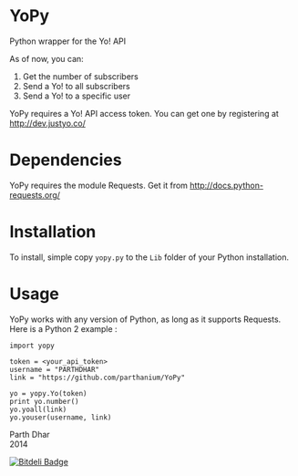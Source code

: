 YoPy
====

Python wrapper for the Yo! API

As of now, you can:
<ol>
	<li>Get the number of subscribers</li>
	<li>Send a Yo! to all subscribers</li>
	<li>Send a Yo! to a specific user</li>
</ol>

YoPy requires a Yo! API access token. You can get one by registering at http://dev.justyo.co/

Dependencies
============
YoPy requires the module Requests. Get it from http://docs.python-requests.org/

Installation
============
To install, simple copy <code>yopy.py</code> to the <code>Lib</code> folder of your Python installation.

Usage
=====
YoPy works with any version of Python, as long as it supports Requests.<br/>
Here is a Python 2 example :

	import yopy

	token = <your_api_token>
	username = "PARTHDHAR"
	link = "https://github.com/parthanium/YoPy"

	yo = yopy.Yo(token)
	print yo.number()
	yo.yoall(link)
	yo.youser(username, link)

Parth Dhar<br/>
2014


[![Bitdeli Badge](https://d2weczhvl823v0.cloudfront.net/parthanium/yopy/trend.png)](https://bitdeli.com/free "Bitdeli Badge")

